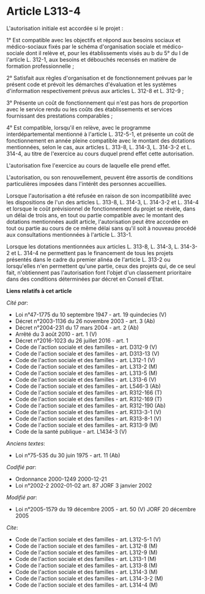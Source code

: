 # Article L313-4

L'autorisation initiale est accordée si le projet :

1° Est compatible avec les objectifs et répond aux besoins sociaux et médico-sociaux fixés par le schéma d'organisation
sociale et médico-sociale dont il relève et, pour les établissements visés au b du 5° du I de l'article L. 312-1, aux besoins
et débouchés recensés en matière de formation professionnelle ;

2° Satisfait aux règles d'organisation et de fonctionnement prévues par le présent code et prévoit les démarches d'évaluation
et les systèmes d'information respectivement prévus aux articles L. 312-8 et L. 312-9 ;

3° Présente un coût de fonctionnement qui n'est pas hors de proportion avec le service rendu ou les coûts des établissements
et services fournissant des prestations comparables ;

4° Est compatible, lorsqu'il en relève, avec le programme interdépartemental mentionné à l'article L. 312-5-1, et présente un
coût de fonctionnement en année pleine compatible avec le montant des dotations mentionnées, selon le cas, aux articles L.
313-8, L. 314-3, L. 314-3-2 et L. 314-4, au titre de l'exercice au cours duquel prend effet cette autorisation.

L'autorisation fixe l'exercice au cours de laquelle elle prend effet.

L'autorisation, ou son renouvellement, peuvent être assortis de conditions particulières imposées dans l'intérêt des
personnes accueillies.

Lorsque l'autorisation a été refusée en raison de son incompatibilité avec les dispositions de l'un des articles L. 313-8, L.
314-3, L. 314-3-2 et L. 314-4 et lorsque le coût prévisionnel de fonctionnement du projet se révèle, dans un délai de trois
ans, en tout ou partie compatible avec le montant des dotations mentionnées audit article, l'autorisation peut être accordée
en tout ou partie au cours de ce même délai sans qu'il soit à nouveau procédé aux consultations mentionnées à l'article L.
313-1.

Lorsque les dotations mentionnées aux articles L. 313-8, L. 314-3, L. 314-3-2 et L. 314-4 ne permettent pas le financement de
tous les projets présentés dans le cadre du premier alinéa de l'article L. 313-2 ou lorsqu'elles n'en permettent qu'une
partie, ceux des projets qui, de ce seul fait, n'obtiennent pas l'autorisation font l'objet d'un classement prioritaire dans
des conditions déterminées par décret en Conseil d'Etat.

**Liens relatifs à cet article**

_Cité par_:

  - Loi n°47-1775 du 10 septembre 1947 - art. 19 quindecies (V)
  - Décret n°2003-1136 du 26 novembre 2003 - art. 3 (Ab)
  - Décret n°2004-231 du 17 mars 2004 - art. 2 (Ab)
  - Arrêté du 3 août 2010 - art. 1 (V)
  - Décret n°2016-1023 du 26 juillet 2016 - art. 1
  - Code de l'action sociale et des familles - art. D312-9 (V)
  - Code de l'action sociale et des familles - art. D313-13 (V)
  - Code de l'action sociale et des familles - art. L312-1 (V)
  - Code de l'action sociale et des familles - art. L313-2 (M)
  - Code de l'action sociale et des familles - art. L313-5 (M)
  - Code de l'action sociale et des familles - art. L313-6 (V)
  - Code de l'action sociale et des familles - art. L546-3 (Ab)
  - Code de l'action sociale et des familles - art. R312-166 (T)
  - Code de l'action sociale et des familles - art. R312-169 (T)
  - Code de l'action sociale et des familles - art. R312-190 (Ab)
  - Code de l'action sociale et des familles - art. R313-3-1 (V)
  - Code de l'action sociale et des familles - art. R313-8-1 (V)
  - Code de l'action sociale et des familles - art. R313-9 (M)
  - Code de la santé publique - art. L1434-3 (V)

_Anciens textes_:

  - Loi n°75-535 du 30 juin 1975 - art. 11 (Ab)

_Codifié par_:

  - Ordonnance 2000-1249 2000-12-21
  - Loi n°2002-2 2002-01-02 art. 87 JORF 3 janvier 2002

_Modifié par_:

  - Loi n°2005-1579 du 19 décembre 2005 - art. 50 (V) JORF 20 décembre 2005

_Cite_:

  - Code de l'action sociale et des familles - art. L312-5-1 (V)
  - Code de l'action sociale et des familles - art. L312-8 (M)
  - Code de l'action sociale et des familles - art. L312-9 (M)
  - Code de l'action sociale et des familles - art. L313-1 (M)
  - Code de l'action sociale et des familles - art. L313-8 (M)
  - Code de l'action sociale et des familles - art. L314-3 (M)
  - Code de l'action sociale et des familles - art. L314-3-2 (M)
  - Code de l'action sociale et des familles - art. L314-4 (M)

